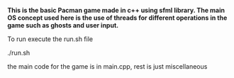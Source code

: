 __This is the basic Pacman game made in c++ using sfml library. The main OS concept used here is the use of threads for different operations in the game such as ghosts and user input.__

To run execute the run.sh file

./run.sh

the main code for the game is in main.cpp, rest is just miscellaneous
